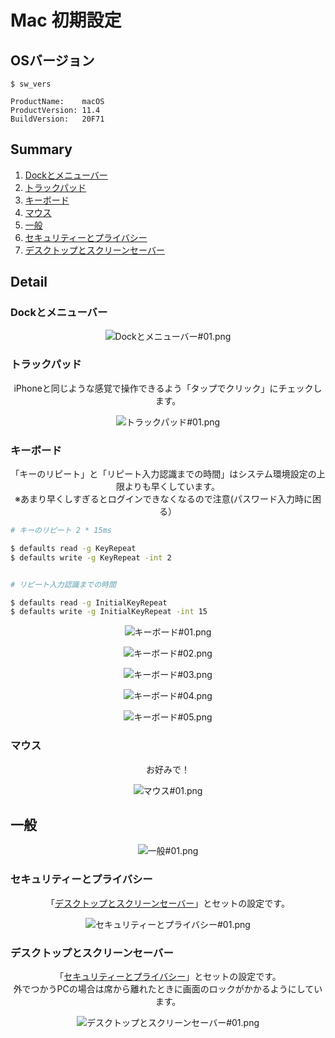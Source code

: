 # Mac 初期設定

## OSバージョン

```
$ sw_vers

ProductName:    macOS
ProductVersion: 11.4
BuildVersion:   20F71
```

## Summary

1. [Dockとメニューバー](#dockとメニューバー)
1. [トラックパッド](#トラックパッド)
1. [キーボード](#キーボード)
1. [マウス](#マウス)
1. [一般](#一般)
1. [セキュリティーとプライバシー](#セキュリティーとプライバシー)
1. [デスクトップとスクリーンセーバー](#デスクトップとスクリーンセーバー)

## Detail

### Dockとメニューバー

<div align="center">
  <img src="https://github.com/HirofumiTakata/Mac-/blob/ed089ab5101568040fc9290c546eb369e689a70d/screen_shot/Dock%E3%81%A8%E3%83%A1%E3%83%8B%E3%83%A5%E3%83%BC%E3%83%90%E3%83%BC%2301.png" alt="Dockとメニューバー#01.png" align="center">
</div>

### トラックパッド

<div align="center">
  <p align="center">
    iPhoneと同じような感覚で操作できるよう「タップでクリック」にチェックします。
  </p>
  <img src="https://github.com/HirofumiTakata/Mac-/blob/c95f39eb6fe6ec57b64b1de01e820e911bdc7b72/screen_shot/%E3%83%88%E3%83%A9%E3%83%83%E3%82%AF%E3%83%91%E3%83%83%E3%83%89%2301.png" alt="トラックパッド#01.png" align="center">
</div>

### キーボード

<p align="center">
  「キーのリピート」と「リピート入力認識までの時間」はシステム環境設定の上限よりも早くしています。<br>
  ※あまり早くしすぎるとログインできなくなるので注意(パスワード入力時に困る）
</p>

```zsh
# キーのリピート 2 * 15ms

$ defaults read -g KeyRepeat
$ defaults write -g KeyRepeat -int 2


# リピート入力認識までの時間

$ defaults read -g InitialKeyRepeat
$ defaults write -g InitialKeyRepeat -int 15
```
  
<p align="center">
  <img src="https://github.com/HirofumiTakata/Mac-/blob/c16e0c0d43913058195ec3fa3da658343ce24afc/screen_shot/%E3%82%AD%E3%83%BC%E3%83%9C%E3%83%BC%E3%83%89%2301.png" alt="キーボード#01.png">
</p>

<p align="center">
  <img src="https://github.com/HirofumiTakata/Mac-/blob/c16e0c0d43913058195ec3fa3da658343ce24afc/screen_shot/%E3%82%AD%E3%83%BC%E3%83%9C%E3%83%BC%E3%83%89%2302.png" alt="キーボード#02.png">
</p>

<p align="center">
  <img src="https://github.com/HirofumiTakata/Mac-/blob/c16e0c0d43913058195ec3fa3da658343ce24afc/screen_shot/%E3%82%AD%E3%83%BC%E3%83%9C%E3%83%BC%E3%83%89%2303.png" alt="キーボード#03.png">
</p>

<p align="center">
  <img src="https://github.com/HirofumiTakata/Mac-/blob/c16e0c0d43913058195ec3fa3da658343ce24afc/screen_shot/%E3%82%AD%E3%83%BC%E3%83%9C%E3%83%BC%E3%83%89%2304.png" alt="キーボード#04.png">
</p>

<p align="center">
  <img src="https://github.com/HirofumiTakata/Mac-/blob/c16e0c0d43913058195ec3fa3da658343ce24afc/screen_shot/%E3%82%AD%E3%83%BC%E3%83%9C%E3%83%BC%E3%83%89%2305.png" alt="キーボード#05.png">
</p>

### マウス


<p align="center">
  お好みで！
</p>
<p align="center">
  <img src="https://github.com/HirofumiTakata/Mac-/blob/526e68f913ff81dbe022d451b3796db18f2e01a5/screen_shot/%E3%83%9E%E3%82%A6%E3%82%B9%2301.png" alt="マウス#01.png">
</p>

## 一般

<p align="center">
  <img src="https://github.com/HirofumiTakata/Mac-/blob/526e68f913ff81dbe022d451b3796db18f2e01a5/screen_shot/%E4%B8%80%E8%88%AC%2301.png" alt="一般#01.png">
</p>

### セキュリティーとプライバシー

<p align="center">
  「<a href="#デスクトップとスクリーンセーバー">デスクトップとスクリーンセーバー</a>」とセットの設定です。
</p>

<p align="center">
  <img src="https://github.com/HirofumiTakata/Mac-/blob/526e68f913ff81dbe022d451b3796db18f2e01a5/screen_shot/%E3%82%BB%E3%82%AD%E3%83%A5%E3%83%AA%E3%83%86%E3%82%A3%E3%83%BC%E3%81%A8%E3%83%97%E3%83%A9%E3%82%A4%E3%83%90%E3%82%B7%E3%83%BC%2301.png" alt="セキュリティーとプライバシー#01.png">
</p>

### デスクトップとスクリーンセーバー

<p align="center">
  「<a href="#セキュリティーとプライバシー">セキュリティーとプライバシー</a>」とセットの設定です。<br>
  外でつかうPCの場合は席から離れたときに画面のロックがかかるようにしています。
</p>

<p align="center">
  <img src="https://github.com/HirofumiTakata/Mac-/blob/526e68f913ff81dbe022d451b3796db18f2e01a5/screen_shot/%E3%83%87%E3%82%B9%E3%82%AF%E3%83%88%E3%83%83%E3%83%97%E3%81%A8%E3%82%B9%E3%82%AF%E3%83%AA%E3%83%BC%E3%83%B3%E3%82%BB%E3%83%BC%E3%83%90%E3%83%BC%2301.png" alt="デスクトップとスクリーンセーバー#01.png">
</p>
